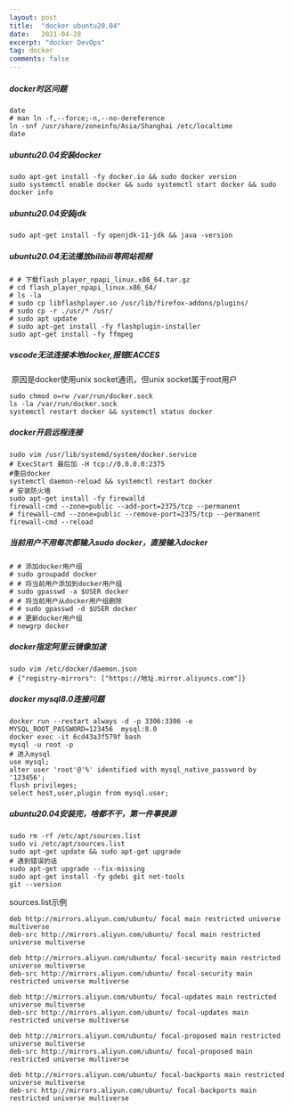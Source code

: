 ```yaml
---
layout: post
title:  "docker ubuntu20.04"
date:   2021-04-28
excerpt: "docker DevOps"
tag: docker
comments: false
---
```


##### docker时区问题

```shell
date
# man ln -f,--force;-n,--no-dereference
ln -snf /usr/share/zoneinfo/Asia/Shanghai /etc/localtime
date
```
##### ubuntu20.04安装docker

```shell
sudo apt-get install -fy docker.io && sudo docker version
sudo systemctl enable docker && sudo systemctl start docker && sudo docker info
```

##### ubuntu20.04安装jdk

```shell
sudo apt-get install -fy openjdk-11-jdk && java -version
```

##### ubuntu20.04无法播放bilibili等网站视频

```shell
# # 下载flash_player_npapi_linux.x86_64.tar.gz
# cd flash_player_npapi_linux.x86_64/
# ls -la
# sudo cp libflashplayer.so /usr/lib/firefox-addons/plugins/
# sudo cp -r ./usr/* /usr/
# sudo apt update
# sudo apt-get install -fy flashplugin-installer
sudo apt-get install -fy ffmpeg
```

##### vscode无法连接本地docker,报错EACCES

​    原因是docker使用unix socket通讯，但unix socket属于root用户
```shell
sudo chmod o=rw /var/run/docker.sock
ls -la /var/run/docker.sock
systemctl restart docker && systemctl status docker
```

##### docker开启远程连接

```shell
sudo vim /usr/lib/systemd/system/docker.service
# ExecStart 最后加 -H tcp://0.0.0.0:2375
#重启docker
systemctl daemon-reload && systemctl restart docker
# 安装防火墙
sudo apt-get install -fy firewalld
firewall-cmd --zone=public --add-port=2375/tcp --permanent
# firewall-cmd --zone=public --remove-port=2375/tcp --permanent
firewall-cmd --reload
```

##### 当前用户不用每次都输入sudo docker，直接输入docker

```shell
# # 添加docker用户组
# sudo groupadd docker
# # 将当前用户添加到docker用户组
# sudo gpasswd -a $USER docker
# # 将当前用户从docker用户组删除
# # sudo gpasswd -d $USER docker
# # 更新docker用户组
# newgrp docker
```

##### docker指定阿里云镜像加速

```shell
sudo vim /etc/docker/daemon.json
# {"registry-mirrors": ["https://地址.mirror.aliyuncs.com"]}
```

##### docker mysql8.0连接问题

```shell
docker run --restart always -d -p 3306:3306 -e MYSQL_ROOT_PASSWORD=123456  mysql:8.0
docker exec -it 6cd43a3f579f bash
mysql -u root -p
# 进入mysql
use mysql;
alter user 'root'@'%' identified with mysql_native_password by '123456';
flush privileges;
select host,user,plugin from mysql.user;
```

##### ubuntu20.04安装完，啥都不干，第一件事换源

```shell
sudo rm -rf /etc/apt/sources.list
sudo vi /etc/apt/sources.list
sudo apt-get update && sudo apt-get upgrade
# 遇到错误的话
sudo apt-get upgrade --fix-missing
sudo apt-get install -fy gdebi git net-tools
git --version
```

sources.list示例
```
deb http://mirrors.aliyun.com/ubuntu/ focal main restricted universe multiverse
deb-src http://mirrors.aliyun.com/ubuntu/ focal main restricted universe multiverse

deb http://mirrors.aliyun.com/ubuntu/ focal-security main restricted universe multiverse
deb-src http://mirrors.aliyun.com/ubuntu/ focal-security main restricted universe multiverse

deb http://mirrors.aliyun.com/ubuntu/ focal-updates main restricted universe multiverse
deb-src http://mirrors.aliyun.com/ubuntu/ focal-updates main restricted universe multiverse

deb http://mirrors.aliyun.com/ubuntu/ focal-proposed main restricted universe multiverse
deb-src http://mirrors.aliyun.com/ubuntu/ focal-proposed main restricted universe multiverse

deb http://mirrors.aliyun.com/ubuntu/ focal-backports main restricted universe multiverse
deb-src http://mirrors.aliyun.com/ubuntu/ focal-backports main restricted universe multiverse
```
